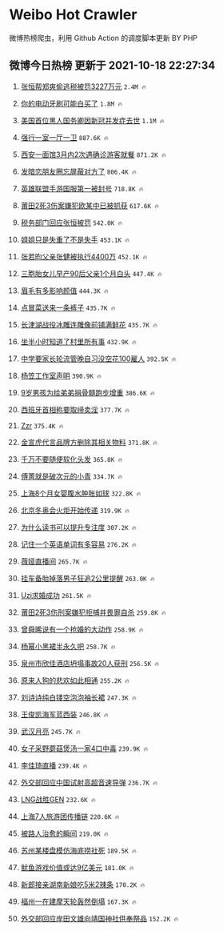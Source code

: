 # Weibo Hot Crawler 



微博热榜爬虫，利用 Github Action 的调度脚本更新 BY PHP 


## 微博今日热榜 更新于 2021-10-18 22:27:34 
1. [张恒帮郑爽偷逃税被罚3227万元](https://s.weibo.com/weibo?q=%23%E5%BC%A0%E6%81%92%E5%B8%AE%E9%83%91%E7%88%BD%E5%81%B7%E9%80%83%E7%A8%8E%E8%A2%AB%E7%BD%9A3227%E4%B8%87%E5%85%83%23&Refer=top) `2.4M 🔥` 

1. [你的电动牙刷可能白买了](https://s.weibo.com/weibo?q=%23%E4%BD%A0%E7%9A%84%E7%94%B5%E5%8A%A8%E7%89%99%E5%88%B7%E5%8F%AF%E8%83%BD%E7%99%BD%E4%B9%B0%E4%BA%86%23&Refer=top) `1.8M 🔥` 

1. [美国首位黑人国务卿因新冠并发症去世](https://s.weibo.com/weibo?q=%23%E7%BE%8E%E5%9B%BD%E9%A6%96%E4%BD%8D%E9%BB%91%E4%BA%BA%E5%9B%BD%E5%8A%A1%E5%8D%BF%E5%9B%A0%E6%96%B0%E5%86%A0%E5%B9%B6%E5%8F%91%E7%97%87%E5%8E%BB%E4%B8%96%23&Refer=top) `1.1M 🔥` 

1. [强行一室一厅一卫](https://s.weibo.com/weibo?q=%23%E5%BC%BA%E8%A1%8C%E4%B8%80%E5%AE%A4%E4%B8%80%E5%8E%85%E4%B8%80%E5%8D%AB%23&Refer=top) `887.6K 🔥` 

1. [西安一面馆3月内2次遇确诊游客就餐](https://s.weibo.com/weibo?q=%23%E8%A5%BF%E5%AE%89%E4%B8%80%E9%9D%A2%E9%A6%863%E6%9C%88%E5%86%852%E6%AC%A1%E9%81%87%E7%A1%AE%E8%AF%8A%E6%B8%B8%E5%AE%A2%E5%B0%B1%E9%A4%90%23&Refer=top) `871.2K 🔥` 

1. [发暗恋朋友圈忘屏蔽对方了](https://s.weibo.com/weibo?q=%23%E5%8F%91%E6%9A%97%E6%81%8B%E6%9C%8B%E5%8F%8B%E5%9C%88%E5%BF%98%E5%B1%8F%E8%94%BD%E5%AF%B9%E6%96%B9%E4%BA%86%23&Refer=top) `806.4K 🔥` 

1. [英雄联盟手游国服第一被封号](https://s.weibo.com/weibo?q=%23%E8%8B%B1%E9%9B%84%E8%81%94%E7%9B%9F%E6%89%8B%E6%B8%B8%E5%9B%BD%E6%9C%8D%E7%AC%AC%E4%B8%80%E8%A2%AB%E5%B0%81%E5%8F%B7%23&Refer=top) `718.8K 🔥` 

1. [莆田2死3伤案嫌犯欧某中已被抓获](https://s.weibo.com/weibo?q=%23%E8%8E%86%E7%94%B02%E6%AD%BB3%E4%BC%A4%E6%A1%88%E5%AB%8C%E7%8A%AF%E6%AC%A7%E6%9F%90%E4%B8%AD%E5%B7%B2%E8%A2%AB%E6%8A%93%E8%8E%B7%23&Refer=top) `617.6K 🔥` 

1. [税务部门回应张恒被罚](https://s.weibo.com/weibo?q=%23%E7%A8%8E%E5%8A%A1%E9%83%A8%E9%97%A8%E5%9B%9E%E5%BA%94%E5%BC%A0%E6%81%92%E8%A2%AB%E7%BD%9A%23&Refer=top) `542.0K 🔥` 

1. [姐姐只是失重了不是失手](https://s.weibo.com/weibo?q=%23%E5%A7%90%E5%A7%90%E5%8F%AA%E6%98%AF%E5%A4%B1%E9%87%8D%E4%BA%86%E4%B8%8D%E6%98%AF%E5%A4%B1%E6%89%8B%23&Refer=top) `453.1K 🔥` 

1. [张若昀父亲张健被执行4400万](https://s.weibo.com/weibo?q=%23%E5%BC%A0%E8%8B%A5%E6%98%80%E7%88%B6%E4%BA%B2%E5%BC%A0%E5%81%A5%E8%A2%AB%E6%89%A7%E8%A1%8C4400%E4%B8%87%23&Refer=top) `452.1K 🔥` 

1. [三胞胎女儿早产90后父亲1个月白头](https://s.weibo.com/weibo?q=%23%E4%B8%89%E8%83%9E%E8%83%8E%E5%A5%B3%E5%84%BF%E6%97%A9%E4%BA%A790%E5%90%8E%E7%88%B6%E4%BA%B21%E4%B8%AA%E6%9C%88%E7%99%BD%E5%A4%B4%23&Refer=top) `447.4K 🔥` 

1. [眉毛有多影响颜值](https://s.weibo.com/weibo?q=%23%E7%9C%89%E6%AF%9B%E6%9C%89%E5%A4%9A%E5%BD%B1%E5%93%8D%E9%A2%9C%E5%80%BC%23&Refer=top) `444.3K 🔥` 

1. [点冒菜送来一条裤子](https://s.weibo.com/weibo?q=%23%E7%82%B9%E5%86%92%E8%8F%9C%E9%80%81%E6%9D%A5%E4%B8%80%E6%9D%A1%E8%A3%A4%E5%AD%90%23&Refer=top) `435.7K 🔥` 

1. [长津湖战役冰雕连雕像前铺满鲜花](https://s.weibo.com/weibo?q=%23%E9%95%BF%E6%B4%A5%E6%B9%96%E6%88%98%E5%BD%B9%E5%86%B0%E9%9B%95%E8%BF%9E%E9%9B%95%E5%83%8F%E5%89%8D%E9%93%BA%E6%BB%A1%E9%B2%9C%E8%8A%B1%23&Refer=top) `435.7K 🔥` 

1. [坐半小时知道了村里所有事](https://s.weibo.com/weibo?q=%23%E5%9D%90%E5%8D%8A%E5%B0%8F%E6%97%B6%E7%9F%A5%E9%81%93%E4%BA%86%E6%9D%91%E9%87%8C%E6%89%80%E6%9C%89%E4%BA%8B%23&Refer=top) `432.9K 🔥` 

1. [中学要家长轮流管晚自习没空花100雇人](https://s.weibo.com/weibo?q=%23%E4%B8%AD%E5%AD%A6%E8%A6%81%E5%AE%B6%E9%95%BF%E8%BD%AE%E6%B5%81%E7%AE%A1%E6%99%9A%E8%87%AA%E4%B9%A0%E6%B2%A1%E7%A9%BA%E8%8A%B1100%E9%9B%87%E4%BA%BA%23&Refer=top) `392.5K 🔥` 

1. [杨笠工作室声明](https://s.weibo.com/weibo?q=%23%E6%9D%A8%E7%AC%A0%E5%B7%A5%E4%BD%9C%E5%AE%A4%E5%A3%B0%E6%98%8E%23&Refer=top) `390.9K 🔥` 

1. [9岁男孩为给弟弟捐骨髓跑步增重](https://s.weibo.com/weibo?q=%239%E5%B2%81%E7%94%B7%E5%AD%A9%E4%B8%BA%E7%BB%99%E5%BC%9F%E5%BC%9F%E6%8D%90%E9%AA%A8%E9%AB%93%E8%B7%91%E6%AD%A5%E5%A2%9E%E9%87%8D%23&Refer=top) `386.6K 🔥` 

1. [西班牙首相称要取缔卖淫](https://s.weibo.com/weibo?q=%23%E8%A5%BF%E7%8F%AD%E7%89%99%E9%A6%96%E7%9B%B8%E7%A7%B0%E8%A6%81%E5%8F%96%E7%BC%94%E5%8D%96%E6%B7%AB%23&Refer=top) `377.7K 🔥` 

1. [Zzr](https://s.weibo.com/weibo?q=Zzr&Refer=top) `375.4K 🔥` 

1. [金宣虎代言品牌方删除其相关物料](https://s.weibo.com/weibo?q=%23%E9%87%91%E5%AE%A3%E8%99%8E%E4%BB%A3%E8%A8%80%E5%93%81%E7%89%8C%E6%96%B9%E5%88%A0%E9%99%A4%E5%85%B6%E7%9B%B8%E5%85%B3%E7%89%A9%E6%96%99%23&Refer=top) `371.8K 🔥` 

1. [千万不要随便软化头发](https://s.weibo.com/weibo?q=%23%E5%8D%83%E4%B8%87%E4%B8%8D%E8%A6%81%E9%9A%8F%E4%BE%BF%E8%BD%AF%E5%8C%96%E5%A4%B4%E5%8F%91%23&Refer=top) `365.8K 🔥` 

1. [傅菁就是破次元的小青](https://s.weibo.com/weibo?q=%23%E5%82%85%E8%8F%81%E5%B0%B1%E6%98%AF%E7%A0%B4%E6%AC%A1%E5%85%83%E7%9A%84%E5%B0%8F%E9%9D%92%23&Refer=top) `334.7K 🔥` 

1. [上海8个月女婴腹水肿胀如球](https://s.weibo.com/weibo?q=%23%E4%B8%8A%E6%B5%B78%E4%B8%AA%E6%9C%88%E5%A5%B3%E5%A9%B4%E8%85%B9%E6%B0%B4%E8%82%BF%E8%83%80%E5%A6%82%E7%90%83%23&Refer=top) `322.8K 🔥` 

1. [北京冬奥会火炬开始传递](https://s.weibo.com/weibo?q=%23%E5%8C%97%E4%BA%AC%E5%86%AC%E5%A5%A5%E4%BC%9A%E7%81%AB%E7%82%AC%E5%BC%80%E5%A7%8B%E4%BC%A0%E9%80%92%23&Refer=top) `319.9K 🔥` 

1. [为什么读书可以提升专注度](https://s.weibo.com/weibo?q=%23%E4%B8%BA%E4%BB%80%E4%B9%88%E8%AF%BB%E4%B9%A6%E5%8F%AF%E4%BB%A5%E6%8F%90%E5%8D%87%E4%B8%93%E6%B3%A8%E5%BA%A6%23&Refer=top) `307.2K 🔥` 

1. [记住一个英语单词有多容易](https://s.weibo.com/weibo?q=%23%E8%AE%B0%E4%BD%8F%E4%B8%80%E4%B8%AA%E8%8B%B1%E8%AF%AD%E5%8D%95%E8%AF%8D%E6%9C%89%E5%A4%9A%E5%AE%B9%E6%98%93%23&Refer=top) `276.2K 🔥` 

1. [薇娅直播间](https://s.weibo.com/weibo?q=%23%E8%96%87%E5%A8%85%E7%9B%B4%E6%92%AD%E9%97%B4%23&Refer=top) `265.7K 🔥` 

1. [挂车备胎掉落男子狂追2公里提醒](https://s.weibo.com/weibo?q=%23%E6%8C%82%E8%BD%A6%E5%A4%87%E8%83%8E%E6%8E%89%E8%90%BD%E7%94%B7%E5%AD%90%E7%8B%82%E8%BF%BD2%E5%85%AC%E9%87%8C%E6%8F%90%E9%86%92%23&Refer=top) `263.0K 🔥` 

1. [Uzi求婚成功](https://s.weibo.com/weibo?q=%23Uzi%E6%B1%82%E5%A9%9A%E6%88%90%E5%8A%9F%23&Refer=top) `261.5K 🔥` 

1. [莆田2死3伤刑案嫌犯拒捕并畏罪自杀](https://s.weibo.com/weibo?q=%23%E8%8E%86%E7%94%B02%E6%AD%BB3%E4%BC%A4%E5%88%91%E6%A1%88%E5%AB%8C%E7%8A%AF%E6%8B%92%E6%8D%95%E5%B9%B6%E7%95%8F%E7%BD%AA%E8%87%AA%E6%9D%80%23&Refer=top) `259.8K 🔥` 

1. [曾舜晞说有一个抢婚的大动作](https://s.weibo.com/weibo?q=%23%E6%9B%BE%E8%88%9C%E6%99%9E%E8%AF%B4%E6%9C%89%E4%B8%80%E4%B8%AA%E6%8A%A2%E5%A9%9A%E7%9A%84%E5%A4%A7%E5%8A%A8%E4%BD%9C%23&Refer=top) `258.9K 🔥` 

1. [杨幂小黑裙半永久吧](https://s.weibo.com/weibo?q=%23%E6%9D%A8%E5%B9%82%E5%B0%8F%E9%BB%91%E8%A3%99%E5%8D%8A%E6%B0%B8%E4%B9%85%E5%90%A7%23&Refer=top) `258.7K 🔥` 

1. [泉州市欣佳酒店坍塌事故20人获刑](https://s.weibo.com/weibo?q=%23%E6%B3%89%E5%B7%9E%E5%B8%82%E6%AC%A3%E4%BD%B3%E9%85%92%E5%BA%97%E5%9D%8D%E5%A1%8C%E4%BA%8B%E6%95%8520%E4%BA%BA%E8%8E%B7%E5%88%91%23&Refer=top) `256.5K 🔥` 

1. [原来人狗的悲欢如此相通](https://s.weibo.com/weibo?q=%23%E5%8E%9F%E6%9D%A5%E4%BA%BA%E7%8B%97%E7%9A%84%E6%82%B2%E6%AC%A2%E5%A6%82%E6%AD%A4%E7%9B%B8%E9%80%9A%23&Refer=top) `255.2K 🔥` 

1. [刘诗诗纯白镂空泡泡袖长裙](https://s.weibo.com/weibo?q=%23%E5%88%98%E8%AF%97%E8%AF%97%E7%BA%AF%E7%99%BD%E9%95%82%E7%A9%BA%E6%B3%A1%E6%B3%A1%E8%A2%96%E9%95%BF%E8%A3%99%23&Refer=top) `247.3K 🔥` 

1. [王俊凯海军蓝西装](https://s.weibo.com/weibo?q=%23%E7%8E%8B%E4%BF%8A%E5%87%AF%E6%B5%B7%E5%86%9B%E8%93%9D%E8%A5%BF%E8%A3%85%23&Refer=top) `246.8K 🔥` 

1. [武汉月亮](https://s.weibo.com/weibo?q=%E6%AD%A6%E6%B1%89%E6%9C%88%E4%BA%AE&Refer=top) `245.7K 🔥` 

1. [女子采野蘑菇煲汤一家4口中毒](https://s.weibo.com/weibo?q=%23%E5%A5%B3%E5%AD%90%E9%87%87%E9%87%8E%E8%98%91%E8%8F%87%E7%85%B2%E6%B1%A4%E4%B8%80%E5%AE%B64%E5%8F%A3%E4%B8%AD%E6%AF%92%23&Refer=top) `239.9K 🔥` 

1. [李佳琦直播](https://s.weibo.com/weibo?q=%23%E6%9D%8E%E4%BD%B3%E7%90%A6%E7%9B%B4%E6%92%AD%23&Refer=top) `239.4K 🔥` 

1. [外交部回应中国试射高超音速导弹](https://s.weibo.com/weibo?q=%23%E5%A4%96%E4%BA%A4%E9%83%A8%E5%9B%9E%E5%BA%94%E4%B8%AD%E5%9B%BD%E8%AF%95%E5%B0%84%E9%AB%98%E8%B6%85%E9%9F%B3%E9%80%9F%E5%AF%BC%E5%BC%B9%23&Refer=top) `236.7K 🔥` 

1. [LNG战胜GEN](https://s.weibo.com/weibo?q=%23LNG%E6%88%98%E8%83%9CGEN%23&Refer=top) `232.6K 🔥` 

1. [上海7人旅游团传播链](https://s.weibo.com/weibo?q=%23%E4%B8%8A%E6%B5%B77%E4%BA%BA%E6%97%85%E6%B8%B8%E5%9B%A2%E4%BC%A0%E6%92%AD%E9%93%BE%23&Refer=top) `220.6K 🔥` 

1. [被路人治愈的瞬间](https://s.weibo.com/weibo?q=%23%E8%A2%AB%E8%B7%AF%E4%BA%BA%E6%B2%BB%E6%84%88%E7%9A%84%E7%9E%AC%E9%97%B4%23&Refer=top) `219.0K 🔥` 

1. [苏州某楼盘模仿海底捞社死](https://s.weibo.com/weibo?q=%23%E8%8B%8F%E5%B7%9E%E6%9F%90%E6%A5%BC%E7%9B%98%E6%A8%A1%E4%BB%BF%E6%B5%B7%E5%BA%95%E6%8D%9E%E7%A4%BE%E6%AD%BB%23&Refer=top) `189.5K 🔥` 

1. [鱿鱼游戏价值或达9亿美元](https://s.weibo.com/weibo?q=%23%E9%B1%BF%E9%B1%BC%E6%B8%B8%E6%88%8F%E4%BB%B7%E5%80%BC%E6%88%96%E8%BE%BE9%E4%BA%BF%E7%BE%8E%E5%85%83%23&Refer=top) `181.0K 🔥` 

1. [新郎接亲湖南新娘吃5米2辣条](https://s.weibo.com/weibo?q=%23%E6%96%B0%E9%83%8E%E6%8E%A5%E4%BA%B2%E6%B9%96%E5%8D%97%E6%96%B0%E5%A8%98%E5%90%835%E7%B1%B32%E8%BE%A3%E6%9D%A1%23&Refer=top) `170.2K 🔥` 

1. [福州一在建摩天轮轰然倒塌](https://s.weibo.com/weibo?q=%23%E7%A6%8F%E5%B7%9E%E4%B8%80%E5%9C%A8%E5%BB%BA%E6%91%A9%E5%A4%A9%E8%BD%AE%E8%BD%B0%E7%84%B6%E5%80%92%E5%A1%8C%23&Refer=top) `167.3K 🔥` 

1. [外交部回应岸田文雄向靖国神社供奉祭品](https://s.weibo.com/weibo?q=%23%E5%A4%96%E4%BA%A4%E9%83%A8%E5%9B%9E%E5%BA%94%E5%B2%B8%E7%94%B0%E6%96%87%E9%9B%84%E5%90%91%E9%9D%96%E5%9B%BD%E7%A5%9E%E7%A4%BE%E4%BE%9B%E5%A5%89%E7%A5%AD%E5%93%81%23&Refer=top) `152.2K 🔥` 

